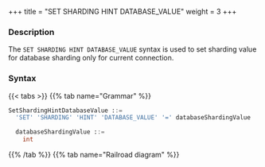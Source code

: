 +++
title = "SET SHARDING HINT DATABASE_VALUE"
weight = 3
+++

### Description

The `SET SHARDING HINT DATABASE_VALUE` syntax is used to set sharding value for database sharding only for current connection.

### Syntax

{{< tabs >}}
{{% tab name="Grammar" %}}
```sql
SetShardingHintDatabaseValue ::=
  'SET' 'SHARDING' 'HINT' 'DATABASE_VALUE' '=' databaseShardingValue

  databaseShardingValue ::=
    int
```
{{% /tab %}}
{{% tab name="Railroad diagram" %}}
<iframe frameborder="0" name="diagram" id="diagram" width="100%" height="100%"></iframe>
{{% /tab %}}
{{< /tabs >}}

### Example

- Set the sharding database value

```sql
SET SHARDING HINT DATABASE_VALUE = 100;
```

### Reserved word

`SET`, `SHARDING`, `HINT`, `DATABASE_VALUE`

### Related links

- [Reserved word](/en/user-manual/shardingsphere-proxy/distsql/syntax/reserved-word/)
